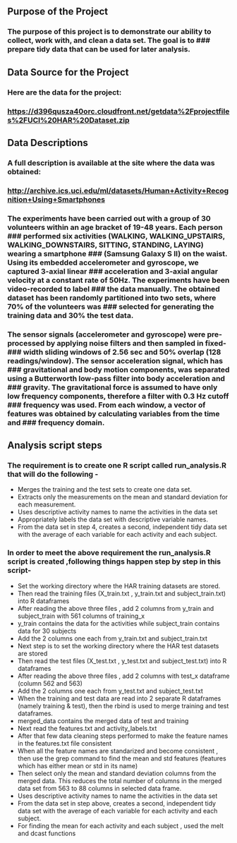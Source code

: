 ## Purpose of the Project
### The purpose of this project is to demonstrate our ability to collect, work with, and clean a data set. The goal is to ### prepare tidy data that can be used for later analysis. 


## Data Source for the Project

### Here are the data for the project: 

### https://d396qusza40orc.cloudfront.net/getdata%2Fprojectfiles%2FUCI%20HAR%20Dataset.zip

## Data Descriptions 

### A full description is available at the site where the data was obtained: 

### http://archive.ics.uci.edu/ml/datasets/Human+Activity+Recognition+Using+Smartphones

### The experiments have been carried out with a group of 30 volunteers within an age bracket of 19-48 years. Each person ### performed six activities (WALKING, WALKING_UPSTAIRS, WALKING_DOWNSTAIRS, SITTING, STANDING, LAYING) wearing a smartphone ### (Samsung Galaxy S II) on the waist. Using its embedded accelerometer and gyroscope, we captured 3-axial linear ### acceleration and 3-axial angular velocity at a constant rate of 50Hz. The experiments have been video-recorded to label ### the data manually. The obtained dataset has been randomly partitioned into two sets, where 70% of the volunteers was ### selected for generating the training data and 30% the test data. 

### The sensor signals (accelerometer and gyroscope) were pre-processed by applying noise filters and then sampled in fixed-### width sliding windows of 2.56 sec and 50% overlap (128 readings/window). The sensor acceleration signal, which has ### gravitational and body motion components, was separated using a Butterworth low-pass filter into body acceleration and ### gravity. The gravitational force is assumed to have only low frequency components, therefore a filter with 0.3 Hz cutoff ### frequency was used. From each window, a vector of features was obtained by calculating variables from the time and ### frequency domain. 

## Analysis script steps 

### The requirement is to create one R script called run_analysis.R that will do the following - 
* Merges the training and the test sets to create one data set.
* Extracts only the measurements on the mean and standard deviation for each measurement. 
* Uses descriptive activity names to name the activities in the data set
* Appropriately labels the data set with descriptive variable names. 
* From the data set in step 4, creates a second, independent tidy data set with the average of each variable for each   activity and each subject.

### In order to meet the above requirement the run_analysis.R script is created ,following things happen step by step in     this script- 

* Set the working directory where the HAR training datasets are stored.
* Then read the training files (X_train.txt , y_train.txt and subject_train.txt) into R dataframes
* After reading the above three files , add 2 columns from y_train and subject_train with 561 columns of training_x 
* y_train contains the data for the activities while subject_train contains data for 30 subjects
* Add the 2 columns one each from y_train.txt and subject_train.txt
* Next step is to set the working directory where the HAR test datasets are stored 
* Then read the test files (X_test.txt , y_test.txt and subject_test.txt) into R dataframes
* After reading the above three files , add 2 columns with test_x dataframe (column 562 and 563)
* Add the 2 columns one each from y_test.txt and subject_test.txt
* When the training and test data are read into 2 separate R dataframes (namely training & test), then the rbind is used to     merge training and test dataframes. 
* merged_data contains the merged data of test and training
* Next read the features.txt and activity_labels.txt
* After that few data cleaning steps performed to make the feature names in the features.txt file consistent
* When all the feature names are standarized and become consistent , then use the grep command to find the mean and std     features (features which has either mean or std in its name)
* Then select only the mean and standard deviation columns from the merged data. This reduces the total number of columns 
  in the merged data set from 563 to 88 columns in selected data frame. 
* Uses descriptive activity names to name the activities in the data set
* From the data set in step above, creates a second, independent tidy data set with the average of each variable 
  for each activity and each subject.
* For finding the mean for each activity and each subject , used the melt and dcast functions
